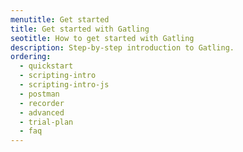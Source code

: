 ```yaml
---
menutitle: Get started
title: Get started with Gatling
seotitle: How to get started with Gatling
description: Step-by-step introduction to Gatling.
ordering:
  - quickstart
  - scripting-intro
  - scripting-intro-js
  - postman
  - recorder
  - advanced
  - trial-plan
  - faq
---
```

